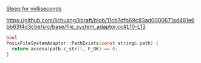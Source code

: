 [Sleep for milliseconds](https://stackoverflow.com/questions/4184468/sleep-for-milliseconds)

https://github.com/lichuang/libraft/blob/11cb7dfb69c83ad0000671ad481e6bb63f4d3cbe/src/base/file_system_adaptor.cc#L10-L13

```c
bool 
PosixFileSystemAdaptor::PathExists(const string& path) {
  return access(path.c_str(), F_OK) == 0;
}
```

